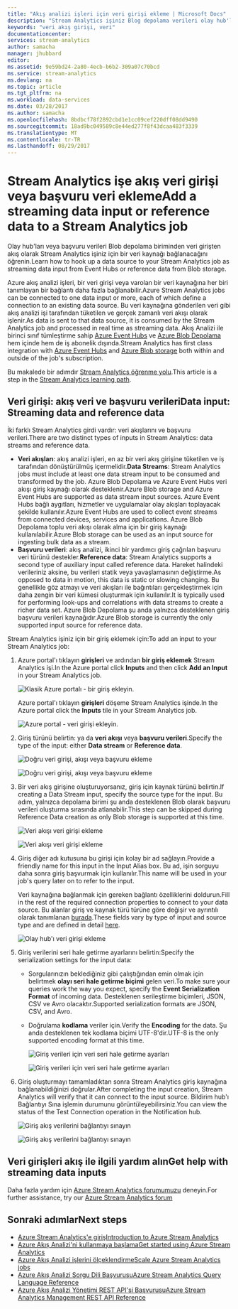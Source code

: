 ```yaml
---
title: "Akış analizi işleri için veri girişi ekleme | Microsoft Docs"
description: "Stream Analytics işiniz Blog depolama verileri olay hub'ları veya başvuru veri girişi akış olarak bir veri kaynağına bağlanacağını öğrenin."
keywords: "veri akış girişi, veri"
documentationcenter: 
services: stream-analytics
author: samacha
manager: jhubbard
editor: 
ms.assetid: 9e59bd24-2a80-4ecb-b6b2-309a07c70bcd
ms.service: stream-analytics
ms.devlang: na
ms.topic: article
ms.tgt_pltfrm: na
ms.workload: data-services
ms.date: 03/28/2017
ms.author: samacha
ms.openlocfilehash: 8bdbcf78f2892cbd1e1cc09cef220dff08dd9490
ms.sourcegitcommit: 18ad9bc049589c8e44ed277f8f43dcaa483f3339
ms.translationtype: MT
ms.contentlocale: tr-TR
ms.lasthandoff: 08/29/2017
---
```

# <a name="add-a-streaming-data-input-or-reference-data-to-a-stream-analytics-job"></a><span data-ttu-id="57bbf-104">Stream Analytics işe akış veri girişi veya başvuru veri ekleme</span><span class="sxs-lookup"><span data-stu-id="57bbf-104">Add a streaming data input or reference data to a Stream Analytics job</span></span>
<span data-ttu-id="57bbf-105">Olay hub'ları veya başvuru verileri Blob depolama biriminden veri girişten akış olarak Stream Analytics işiniz için bir veri kaynağı bağlanacağını öğrenin.</span><span class="sxs-lookup"><span data-stu-id="57bbf-105">Learn how to hook up a data source to your Stream Analytics job as streaming data input from Event Hubs or reference data from Blob storage.</span></span>

<span data-ttu-id="57bbf-106">Azure akış analizi işleri, bir veri girişi veya varolan bir veri kaynağına her biri tanımlayan bir bağlantı daha fazla bağlanabilir.</span><span class="sxs-lookup"><span data-stu-id="57bbf-106">Azure Stream Analytics jobs can be connected to one data input or more, each of which define a connection to an existing data source.</span></span> <span data-ttu-id="57bbf-107">Bu veri kaynağına gönderilen veri gibi akış analizi işi tarafından tüketilen ve gerçek zamanlı veri akışı olarak işlenir.</span><span class="sxs-lookup"><span data-stu-id="57bbf-107">As data is sent to that data source, it is consumed by the Stream Analytics job and processed in real time as streaming data.</span></span> <span data-ttu-id="57bbf-108">Akış Analizi ile birinci sınıf tümleştirme sahip [Azure Event Hubs](https://azure.microsoft.com/services/event-hubs/) ve [Azure Blob Depolama](../storage/blobs/storage-dotnet-how-to-use-blobs.md) hem içinde hem de iş abonelik dışında.</span><span class="sxs-lookup"><span data-stu-id="57bbf-108">Stream Analytics has first class integration with [Azure Event Hubs](https://azure.microsoft.com/services/event-hubs/) and [Azure Blob storage](../storage/blobs/storage-dotnet-how-to-use-blobs.md) both within and outside of the job's subscription.</span></span>

<span data-ttu-id="57bbf-109">Bu makalede bir adımdır [Stream Analytics öğrenme yolu](/documentation/learning-paths/stream-analytics/).</span><span class="sxs-lookup"><span data-stu-id="57bbf-109">This article is a step in the [Stream Analytics learning path](/documentation/learning-paths/stream-analytics/).</span></span>

## <a name="data-input-streaming-data-and-reference-data"></a><span data-ttu-id="57bbf-110">Veri girişi: akış veri ve başvuru verileri</span><span class="sxs-lookup"><span data-stu-id="57bbf-110">Data input: Streaming data and reference data</span></span>
<span data-ttu-id="57bbf-111">İki farklı Stream Analytics girdi vardır: veri akışlarını ve başvuru verileri.</span><span class="sxs-lookup"><span data-stu-id="57bbf-111">There are two distinct types of inputs in Stream Analytics: data streams and reference data.</span></span>

* <span data-ttu-id="57bbf-112">**Veri akışları**: akış analizi işleri, en az bir veri akış girişine tüketilen ve iş tarafından dönüştürülmüş içermelidir.</span><span class="sxs-lookup"><span data-stu-id="57bbf-112">**Data Streams**: Stream Analytics jobs must include at least one data stream input to be consumed and transformed by the job.</span></span> <span data-ttu-id="57bbf-113">Azure Blob Depolama ve Azure Event Hubs veri akışı giriş kaynağı olarak desteklenir.</span><span class="sxs-lookup"><span data-stu-id="57bbf-113">Azure Blob storage and Azure Event Hubs are supported as data stream input sources.</span></span> <span data-ttu-id="57bbf-114">Azure Event Hubs bağlı aygıtları, hizmetler ve uygulamalar olay akışları toplayacak şekilde kullanılır.</span><span class="sxs-lookup"><span data-stu-id="57bbf-114">Azure Event Hubs are used to collect event streams from connected devices, services and applications.</span></span> <span data-ttu-id="57bbf-115">Azure Blob Depolama toplu veri akışı olarak alma için bir giriş kaynağı kullanılabilir.</span><span class="sxs-lookup"><span data-stu-id="57bbf-115">Azure Blob storage can be used as an input source for ingesting bulk data as a stream.</span></span>  
* <span data-ttu-id="57bbf-116">**Başvuru verileri**: akış analizi, ikinci bir yardımcı giriş çağrılan başvuru veri türünü destekler.</span><span class="sxs-lookup"><span data-stu-id="57bbf-116">**Reference data**: Stream Analytics supports a second type of auxiliary input called reference data.</span></span>  <span data-ttu-id="57bbf-117">Hareket halindeki verileriniz aksine, bu verileri statik veya yavaşlamasının değiştirme.</span><span class="sxs-lookup"><span data-stu-id="57bbf-117">As opposed to data in motion, this data is static or slowing changing.</span></span>  <span data-ttu-id="57bbf-118">Bu genellikle göz atmayı ve veri akışları ile bağıntıları gerçekleştirmek için daha zengin bir veri kümesi oluşturmak için kullanılır.</span><span class="sxs-lookup"><span data-stu-id="57bbf-118">It is typically used for performing look-ups and correlations with data streams to create a richer data set.</span></span>  <span data-ttu-id="57bbf-119">Azure Blob Depolama şu anda yalnızca desteklenen giriş başvuru verileri kaynağıdır.</span><span class="sxs-lookup"><span data-stu-id="57bbf-119">Azure Blob storage is currently the only supported input source for reference data.</span></span>  

<span data-ttu-id="57bbf-120">Stream Analytics işiniz için bir giriş eklemek için:</span><span class="sxs-lookup"><span data-stu-id="57bbf-120">To add an input to your Stream Analytics job:</span></span>

1. <span data-ttu-id="57bbf-121">Azure portal'ı tıklayın **girişleri** ve ardından **bir giriş eklemek** Stream Analytics işi.</span><span class="sxs-lookup"><span data-stu-id="57bbf-121">In the Azure portal click **Inputs** and then click **Add an Input** in your Stream Analytics job.</span></span>
   
    ![Klasik Azure portalı - bir giriş ekleyin.](./media/stream-analytics-add-inputs/1-stream-analytics-add-inputs.png)  
   
    <span data-ttu-id="57bbf-123">Azure portal'ı tıklayın **girişleri** döşeme Stream Analytics işinde.</span><span class="sxs-lookup"><span data-stu-id="57bbf-123">In the Azure portal click the **Inputs** tile in your Stream Analytics job.</span></span>  
   
    ![Azure portal - veri girişi ekleyin.](./media/stream-analytics-add-inputs/7-stream-analytics-add-inputs.png)  
2. <span data-ttu-id="57bbf-125">Giriş türünü belirtin: ya da **veri akışı** veya **başvuru verileri**.</span><span class="sxs-lookup"><span data-stu-id="57bbf-125">Specify the type of the input: either **Data stream** or **Reference data**.</span></span>
   
    ![Doğru veri girişi, akışı veya başvuru ekleme](./media/stream-analytics-add-inputs/2-stream-analytics-add-inputs.png)  
   
    ![Doğru veri girişi, akışı veya başvuru ekleme](./media/stream-analytics-add-inputs/8-stream-analytics-add-inputs.png)  
3. <span data-ttu-id="57bbf-128">Bir veri akış girişine oluşturuyorsanız, giriş için kaynak türünü belirtin.</span><span class="sxs-lookup"><span data-stu-id="57bbf-128">If creating a Data Stream input, specify the source type for the input.</span></span>  <span data-ttu-id="57bbf-129">Bu adım, yalnızca depolama birimi şu anda desteklenen Blob olarak başvuru verileri oluşturma sırasında atlanabilir.</span><span class="sxs-lookup"><span data-stu-id="57bbf-129">This step can be skipped during Reference Data creation as only Blob storage is supported at this time.</span></span>
   
    ![Veri akışı veri girişi ekleme](./media/stream-analytics-add-inputs/3-stream-analytics-add-inputs.png)  
   
    ![Veri akışı veri girişi ekleme](./media/stream-analytics-add-inputs/9-stream-analytics-add-inputs.png)  
4. <span data-ttu-id="57bbf-132">Giriş diğer adı kutusuna bu girişi için kolay bir ad sağlayın.</span><span class="sxs-lookup"><span data-stu-id="57bbf-132">Provide a friendly name for this input in the Input Alias box.</span></span>  <span data-ttu-id="57bbf-133">Bu ad, işin sorguyu daha sonra giriş başvurmak için kullanılır.</span><span class="sxs-lookup"><span data-stu-id="57bbf-133">This name will be used in your job's query later on to refer to the input.</span></span>
   
    <span data-ttu-id="57bbf-134">Veri kaynağına bağlanmak için gereken bağlantı özelliklerini doldurun.</span><span class="sxs-lookup"><span data-stu-id="57bbf-134">Fill in the rest of the required connection properties to connect to your data source.</span></span> <span data-ttu-id="57bbf-135">Bu alanlar giriş ve kaynak türü türüne göre değişir ve ayrıntılı olarak tanımlanan [burada](stream-analytics-create-a-job.md).</span><span class="sxs-lookup"><span data-stu-id="57bbf-135">These fields vary by type of input and source type and are defined in detail [here](stream-analytics-create-a-job.md).</span></span>  
   
    ![Olay hub'ı veri girişi ekleme](./media/stream-analytics-add-inputs/4-stream-analytics-add-inputs.png)  
5. <span data-ttu-id="57bbf-137">Giriş verilerini seri hale getirme ayarlarını belirtin:</span><span class="sxs-lookup"><span data-stu-id="57bbf-137">Specify the serialization settings for the input data:</span></span>
   
   * <span data-ttu-id="57bbf-138">Sorgularınızın beklediğiniz gibi çalıştığından emin olmak için belirtmek **olayı seri hale getirme biçimi** gelen veri.</span><span class="sxs-lookup"><span data-stu-id="57bbf-138">To make sure your queries work the way you expect, specify the **Event Serialization Format** of incoming data.</span></span>  <span data-ttu-id="57bbf-139">Desteklenen serileştirme biçimleri, JSON, CSV ve Avro olacaktır.</span><span class="sxs-lookup"><span data-stu-id="57bbf-139">Supported serialization formats are JSON, CSV, and Avro.</span></span>
   * <span data-ttu-id="57bbf-140">Doğrulama **kodlama** veriler için.</span><span class="sxs-lookup"><span data-stu-id="57bbf-140">Verify the **Encoding** for the data.</span></span>  <span data-ttu-id="57bbf-141">Şu anda desteklenen tek kodlama biçimi UTF-8'dir.</span><span class="sxs-lookup"><span data-stu-id="57bbf-141">UTF-8 is the only supported encoding format at this time.</span></span>
     
     ![Giriş verileri için veri seri hale getirme ayarları](./media/stream-analytics-add-inputs/5-stream-analytics-add-inputs.png)  
     
     ![Giriş verileri için veri seri hale getirme ayarları](./media/stream-analytics-add-inputs/10-stream-analytics-add-inputs.png)  
6. <span data-ttu-id="57bbf-144">Giriş oluşturmayı tamamladıktan sonra Stream Analytics giriş kaynağına bağlanabildiğinizi doğrular.</span><span class="sxs-lookup"><span data-stu-id="57bbf-144">After completing the input creation, Stream Analytics will verify that it can connect to the input source.</span></span>  <span data-ttu-id="57bbf-145">Bildirim hub'ı Bağlantıyı Sına işlemin durumunu görüntüleyebilirsiniz.</span><span class="sxs-lookup"><span data-stu-id="57bbf-145">You can view the status of the Test Connection operation in the Notification hub.</span></span>
   
    ![Giriş akış verilerini bağlantıyı sınayın](./media/stream-analytics-add-inputs/6-stream-analytics-add-inputs.png)  
   
    ![Giriş akış verilerini bağlantıyı sınayın](./media/stream-analytics-add-inputs/11-stream-analytics-add-inputs.png)  

## <a name="get-help-with-streaming-data-inputs"></a><span data-ttu-id="57bbf-148">Veri girişleri akış ile ilgili yardım alın</span><span class="sxs-lookup"><span data-stu-id="57bbf-148">Get help with streaming data inputs</span></span>
<span data-ttu-id="57bbf-149">Daha fazla yardım için [Azure Stream Analytics forumumuzu](https://social.msdn.microsoft.com/Forums/en-US/home?forum=AzureStreamAnalytics) deneyin.</span><span class="sxs-lookup"><span data-stu-id="57bbf-149">For further assistance, try our [Azure Stream Analytics forum](https://social.msdn.microsoft.com/Forums/en-US/home?forum=AzureStreamAnalytics)</span></span>

## <a name="next-steps"></a><span data-ttu-id="57bbf-150">Sonraki adımlar</span><span class="sxs-lookup"><span data-stu-id="57bbf-150">Next steps</span></span>
* [<span data-ttu-id="57bbf-151">Azure Stream Analytics'e giriş</span><span class="sxs-lookup"><span data-stu-id="57bbf-151">Introduction to Azure Stream Analytics</span></span>](stream-analytics-introduction.md)
* [<span data-ttu-id="57bbf-152">Azure Akış Analizi'ni kullanmaya başlama</span><span class="sxs-lookup"><span data-stu-id="57bbf-152">Get started using Azure Stream Analytics</span></span>](stream-analytics-real-time-fraud-detection.md)
* [<span data-ttu-id="57bbf-153">Azure Akış Analizi işlerini ölçeklendirme</span><span class="sxs-lookup"><span data-stu-id="57bbf-153">Scale Azure Stream Analytics jobs</span></span>](stream-analytics-scale-jobs.md)
* [<span data-ttu-id="57bbf-154">Azure Akış Analizi Sorgu Dili Başvurusu</span><span class="sxs-lookup"><span data-stu-id="57bbf-154">Azure Stream Analytics Query Language Reference</span></span>](https://msdn.microsoft.com/library/azure/dn834998.aspx)
* [<span data-ttu-id="57bbf-155">Azure Akış Analizi Yönetimi REST API'si Başvurusu</span><span class="sxs-lookup"><span data-stu-id="57bbf-155">Azure Stream Analytics Management REST API Reference</span></span>](https://msdn.microsoft.com/library/azure/dn835031.aspx)

